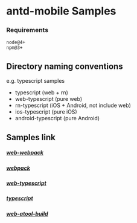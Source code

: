 # antd-mobile Samples

### Requirements

```
node@4+
npm@3+
```

## Directory naming conventions

e.g. typescript samples

- typescript (web + rn)
- web-typescript (pure web)
- rn-typescript (iOS + Android, not include web)
- ios-typescript (pure iOS)
- android-typescript (pure Android)

## Samples link

##### [web-webpack](web-webpack/README.md)

##### [webpack](webpack/README.md)

##### [web-typescript](typescript/README.md)

##### [typescript](typescript/README.md)

##### [web-atool-build](typescript/README.md)

